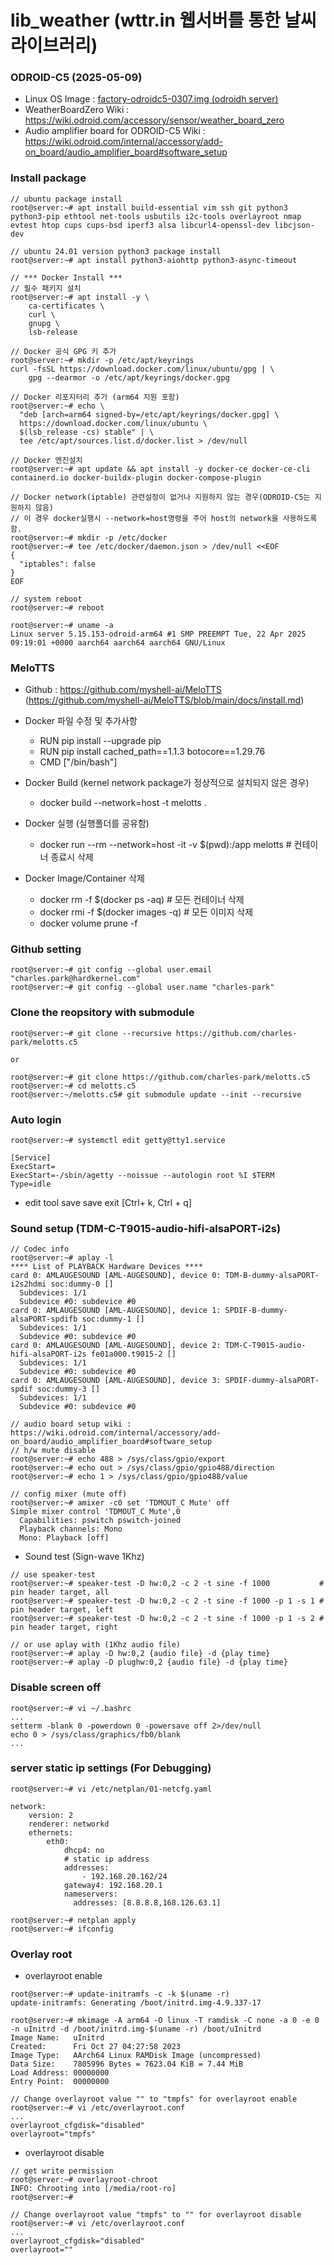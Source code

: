 # lib_weather (wttr.in 웹서버를 통한 날씨 라이브러리)

### ODROID-C5 (2025-05-09)
* Linux OS Image : [factory-odroidc5-0307.img (odroidh server)](http://192.168.0.224:8080/S905X5M/ODROID-C5/Ubuntu/ubuntu-22.04-server-odroidc5-20250509.img.xz)
* WeatherBoardZero Wiki : https://wiki.odroid.com/accessory/sensor/weather_board_zero
* Audio amplifier board for ODROID-C5 Wiki : https://wiki.odroid.com/internal/accessory/add-on_board/audio_amplifier_board#software_setup

### Install package
```
// ubuntu package install
root@server:~# apt install build-essential vim ssh git python3 python3-pip ethtool net-tools usbutils i2c-tools overlayroot nmap evtest htop cups cups-bsd iperf3 alsa libcurl4-openssl-dev libcjson-dev

// ubuntu 24.01 version python3 package install
root@server:~# apt install python3-aiohttp python3-async-timeout

// *** Docker Install ***
// 필수 패키지 설치
root@server:~# apt install -y \
    ca-certificates \
    curl \
    gnupg \
    lsb-release

// Docker 공식 GPG 키 추가
root@server:~# mkdir -p /etc/apt/keyrings
curl -fsSL https://download.docker.com/linux/ubuntu/gpg | \
    gpg --dearmor -o /etc/apt/keyrings/docker.gpg

// Docker 리포지터리 추가 (arm64 지원 포함)
root@server:~# echo \
  "deb [arch=arm64 signed-by=/etc/apt/keyrings/docker.gpg] \
  https://download.docker.com/linux/ubuntu \
  $(lsb_release -cs) stable" | \
  tee /etc/apt/sources.list.d/docker.list > /dev/null

// Docker 엔진설치
root@server:~# apt update && apt install -y docker-ce docker-ce-cli containerd.io docker-buildx-plugin docker-compose-plugin

// Docker network(iptable) 관련설정이 없거나 지원하지 않는 경우(ODROID-C5는 지원하지 않음)
// 이 경우 docker실행시 --network=host명령을 주어 host의 network을 사용하도록 함.
root@server:~# mkdir -p /etc/docker
root@server:~# tee /etc/docker/daemon.json > /dev/null <<EOF
{
  "iptables": false
}
EOF

// system reboot
root@server:~# reboot

root@server:~# uname -a
Linux server 5.15.153-odroid-arm64 #1 SMP PREEMPT Tue, 22 Apr 2025 09:19:01 +0000 aarch64 aarch64 aarch64 GNU/Linux

```

### MeloTTS
* Github : https://github.com/myshell-ai/MeloTTS (https://github.com/myshell-ai/MeloTTS/blob/main/docs/install.md)
* Docker 파일 수정 및 추가사항
  - RUN pip install --upgrade pip
  - RUN pip install cached_path==1.1.3 botocore==1.29.76
  - CMD ["/bin/bash"]
* Docker Build (kernel network package가 정상적으로 설치되지 않은 경우)
  - docker build --network=host -t melotts .

* Docker 실행 (실행폴더를 공유함)
  - docker run --rm --network=host -it -v $(pwd):/app melotts # 컨테이너 종료시 삭제

* Docker Image/Container 삭제
  - docker rm -f $(docker ps -aq)           # 모든 컨테이너 삭제
  - docker rmi -f $(docker images -q)       # 모든 이미지 삭제
  - docker volume prune -f 

### Github setting
```
root@server:~# git config --global user.email "charles.park@hardkernel.com"
root@server:~# git config --global user.name "charles-park"
```

### Clone the reopsitory with submodule
```
root@server:~# git clone --recursive https://github.com/charles-park/melotts.c5

or

root@server:~# git clone https://github.com/charles-park/melotts.c5
root@server:~# cd melotts.c5
root@server:~/melotts.c5# git submodule update --init --recursive
```

### Auto login
```
root@server:~# systemctl edit getty@tty1.service
```
```
[Service]
ExecStart=
ExecStart=-/sbin/agetty --noissue --autologin root %I $TERM
Type=idle
```
* edit tool save
  save exit [Ctrl+ k, Ctrl + q]


### Sound setup (TDM-C-T9015-audio-hifi-alsaPORT-i2s)
```
// Codec info
root@server:~# aplay -l
**** List of PLAYBACK Hardware Devices ****
card 0: AMLAUGESOUND [AML-AUGESOUND], device 0: TDM-B-dummy-alsaPORT-i2s2hdmi soc:dummy-0 []
  Subdevices: 1/1
  Subdevice #0: subdevice #0
card 0: AMLAUGESOUND [AML-AUGESOUND], device 1: SPDIF-B-dummy-alsaPORT-spdifb soc:dummy-1 []
  Subdevices: 1/1
  Subdevice #0: subdevice #0
card 0: AMLAUGESOUND [AML-AUGESOUND], device 2: TDM-C-T9015-audio-hifi-alsaPORT-i2s fe01a000.t9015-2 []
  Subdevices: 1/1
  Subdevice #0: subdevice #0
card 0: AMLAUGESOUND [AML-AUGESOUND], device 3: SPDIF-dummy-alsaPORT-spdif soc:dummy-3 []
  Subdevices: 1/1
  Subdevice #0: subdevice #0

// audio board setup wiki : https://wiki.odroid.com/internal/accessory/add-on_board/audio_amplifier_board#software_setup
// h/w mute disable
root@server:~# echo 488 > /sys/class/gpio/export
root@server:~# echo out > /sys/class/gpio/gpio488/direction
root@server:~# echo 1 > /sys/class/gpio/gpio488/value

// config mixer (mute off)
root@server:~# amixer -c0 set 'TDMOUT_C Mute' off
Simple mixer control 'TDMOUT_C Mute',0
  Capabilities: pswitch pswitch-joined
  Playback channels: Mono
  Mono: Playback [off]

```

* Sound test (Sign-wave 1Khz)
```
// use speaker-test
root@server:~# speaker-test -D hw:0,2 -c 2 -t sine -f 1000           # pin header target, all
root@server:~# speaker-test -D hw:0,2 -c 2 -t sine -f 1000 -p 1 -s 1 # pin header target, left
root@server:~# speaker-test -D hw:0,2 -c 2 -t sine -f 1000 -p 1 -s 2 # pin header target, right

// or use aplay with (1Khz audio file)
root@server:~# aplay -D hw:0,2 {audio file} -d {play time}
root@server:~# aplay -D plughw:0,2 {audio file} -d {play time}
```

### Disable screen off
```
root@server:~# vi ~/.bashrc
...
setterm -blank 0 -powerdown 0 -powersave off 2>/dev/null
echo 0 > /sys/class/graphics/fb0/blank
...
```

### server static ip settings (For Debugging)
```
root@server:~# vi /etc/netplan/01-netcfg.yaml
```
```
network:
    version: 2
    renderer: networkd
    ethernets:
        eth0:
            dhcp4: no
            # static ip address
            addresses:
                - 192.168.20.162/24
            gateway4: 192.168.20.1
            nameservers:
              addresses: [8.8.8.8,168.126.63.1]

```
```
root@server:~# netplan apply
root@server:~# ifconfig
```

### Overlay root
* overlayroot enable
```
root@server:~# update-initramfs -c -k $(uname -r)
update-initramfs: Generating /boot/initrd.img-4.9.337-17

root@server:~# mkimage -A arm64 -O linux -T ramdisk -C none -a 0 -e 0 -n uInitrd -d /boot/initrd.img-$(uname -r) /boot/uInitrd 
Image Name:   uInitrd
Created:      Fri Oct 27 04:27:58 2023
Image Type:   AArch64 Linux RAMDisk Image (uncompressed)
Data Size:    7805996 Bytes = 7623.04 KiB = 7.44 MiB
Load Address: 00000000
Entry Point:  00000000

// Change overlayroot value "" to "tmpfs" for overlayroot enable
root@server:~# vi /etc/overlayroot.conf
...
overlayroot_cfgdisk="disabled"
overlayroot="tmpfs"
```
* overlayroot disable
```
// get write permission
root@server:~# overlayroot-chroot 
INFO: Chrooting into [/media/root-ro]
root@server:~# 

// Change overlayroot value "tmpfs" to "" for overlayroot disable
root@server:~# vi /etc/overlayroot.conf
...
overlayroot_cfgdisk="disabled"
overlayroot=""
```
